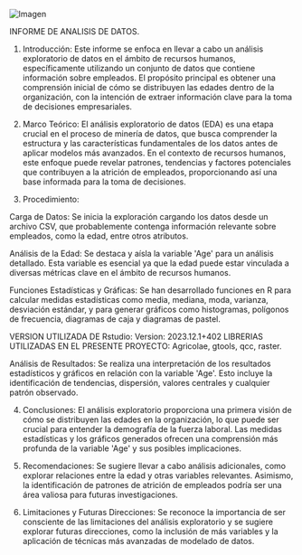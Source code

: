 ![Imagen](https://itq.edu.ec/wp-content/uploads/2023/02/Recurso-6.png)


INFORME DE ANALISIS DE DATOS. 

1. Introducción:
Este informe se enfoca en llevar a cabo un análisis exploratorio de datos en el ámbito de recursos humanos, específicamente utilizando un conjunto de datos que contiene información sobre empleados. El propósito principal es obtener una comprensión inicial de cómo se distribuyen las edades dentro de la organización, con la intención de extraer información clave para la toma de decisiones empresariales.

2. Marco Teórico:
El análisis exploratorio de datos (EDA) es una etapa crucial en el proceso de minería de datos, que busca comprender la estructura y las características fundamentales de los datos antes de aplicar modelos más avanzados. En el contexto de recursos humanos, este enfoque puede revelar patrones, tendencias y factores potenciales que contribuyen a la atrición de empleados, proporcionando así una base informada para la toma de decisiones.

3. Procedimiento:

Carga de Datos:
Se inicia la exploración cargando los datos desde un archivo CSV, que probablemente contenga información relevante sobre empleados, como la edad, entre otros atributos.

Análisis de la Edad:
Se destaca y aísla la variable 'Age' para un análisis detallado. Esta variable es esencial ya que la edad puede estar vinculada a diversas métricas clave en el ámbito de recursos humanos.

Funciones Estadísticas y Gráficas:
Se han desarrollado funciones en R para calcular medidas estadísticas como media, mediana, moda, varianza, desviación estándar, y para generar gráficos como histogramas, polígonos de frecuencia, diagramas de caja y diagramas de pastel.

VERSION UTILIZADA DE Rstudio: Version: 2023.12.1+402
LIBRERIAS UTILIZADAS EN EL PRESENTE PROYECTO: Agricolae, gtools, qcc, raster.

Análisis de Resultados:
Se realiza una interpretación de los resultados estadísticos y gráficos en relación con la variable 'Age'. Esto incluye la identificación de tendencias, dispersión, valores centrales y cualquier patrón observado.

4. Conclusiones:
El análisis exploratorio proporciona una primera visión de cómo se distribuyen las edades en la organización, lo que puede ser crucial para entender la demografía de la fuerza laboral. Las medidas estadísticas y los gráficos generados ofrecen una comprensión más profunda de la variable 'Age' y sus posibles implicaciones.

5. Recomendaciones:
Se sugiere llevar a cabo análisis adicionales, como explorar relaciones entre la edad y otras variables relevantes. Asimismo, la identificación de patrones de atrición de empleados podría ser una área valiosa para futuras investigaciones.

6. Limitaciones y Futuras Direcciones:
Se reconoce la importancia de ser consciente de las limitaciones del análisis exploratorio y se sugiere explorar futuras direcciones, como la inclusión de más variables y la aplicación de técnicas más avanzadas de modelado de datos.


